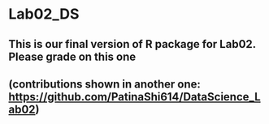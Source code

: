 # Lab02_DS
## This is our final version of R package for Lab02. Please grade on this one 
## (contributions shown in another one: https://github.com/PatinaShi614/DataScience_Lab02)
